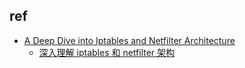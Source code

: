 

## ref
+ [A Deep Dive into Iptables and Netfilter Architecture](https://www.digitalocean.com/community/tutorials/a-deep-dive-into-iptables-and-netfilter-architecture)
    + [深入理解 iptables 和 netfilter 架构](https://arthurchiao.art/blog/deep-dive-into-iptables-and-netfilter-arch-zh/)